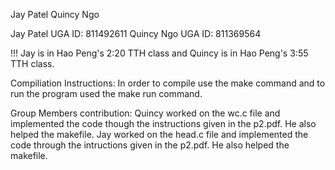 Jay Patel
Quincy Ngo

Jay Patel UGA ID: 811492611
Quincy Ngo UGA ID: 811369564

!!! Jay is in Hao Peng's 2:20 TTH class and Quincy is in Hao Peng's 3:55 TTH class.

Compiliation Instructions: In order to compile use the make command and to run the program used the make run command.

Group Members contribution:
Quincy worked on the wc.c file and implemented the code though the instructions given in the p2.pdf. He also helped the makefile.
Jay worked on the head.c file and implemented the code through the intructions given in the p2.pdf. He also helped the makefile.

 
